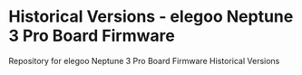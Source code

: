 # Historical Versions - elegoo Neptune 3 Pro Board Firmware
Repository for elegoo Neptune 3 Pro Board Firmware Historical Versions
